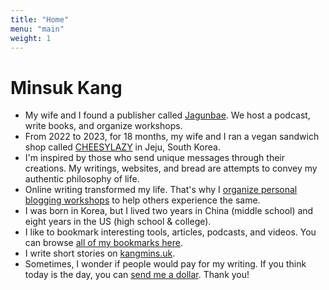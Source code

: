 ```yaml
---
title: "Home"
menu: "main"
weight: 1
---
```


# Minsuk Kang

- My wife and I found a publisher called [Jagunbae](https://en.jagunbae.com/). We host a podcast, write books, and organize workshops.
- From 2022 to 2023, for 18 months, my wife and I ran a vegan sandwich shop called [CHEESYLAZY](https://reviews.cheesylazy.com/) in Jeju, South Korea.
- I'm inspired by those who send unique messages through their creations. My writings, websites, and bread are attempts to convey my authentic philosophy of life.
- Online writing transformed my life. That's why I [organize personal blogging workshops](https://kangminsuk.com/blog/workshops/) to help others experience the same.
- I was born in Korea, but I lived two years in China (middle school) and eight years in the US (high school & college).
- I like to bookmark interesting tools, articles, podcasts, and videos. You can browse [all of my bookmarks here](https://links.kangminsuk.com/bookmarks/shared).
- I write short stories on [kangmins.uk](https://kangmins.uk).
- Sometimes, I wonder if people would pay for my writing. If you think today is the day, you can [send me a dollar](https://buy.stripe.com/7sIeWh0Crbe67hS4gh). Thank you!